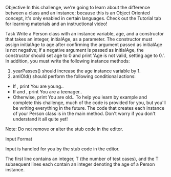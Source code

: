 Objective
In this challenge, we're going to learn about the difference between a class and an instance; because this is an Object Oriented concept, it's only enabled in certain languages. Check out the Tutorial tab for learning materials and an instructional video!

Task
Write a Person class with an instance variable, age, and a constructor that takes an integer, initialAge, as a parameter. The constructor must assign initialAge to age after confirming the argument passed as initialAge is not negative; if a negative argument is passed as initialAge, the constructor should set age to 0 and print 'Age is not valid, setting age to 0.'. In addition, you must write the following instance methods:

1. yearPasses() should increase the age instance variable by 1.
2. amIOld() should perform the following conditional actions:

- If , print You are young..
- If and , print You are a teenager..
- Otherwise, print You are old..
  To help you learn by example and complete this challenge, much of the code is provided for you, but you'll be writing everything in the future. The code that creates each instance of your Person class is in the main method. Don't worry if you don't understand it all quite yet!

Note: Do not remove or alter the stub code in the editor.

Input Format

Input is handled for you by the stub code in the editor.

The first line contains an integer, T (the number of test cases), and the T subsequent lines each contain an integer denoting the age of a Person instance.
